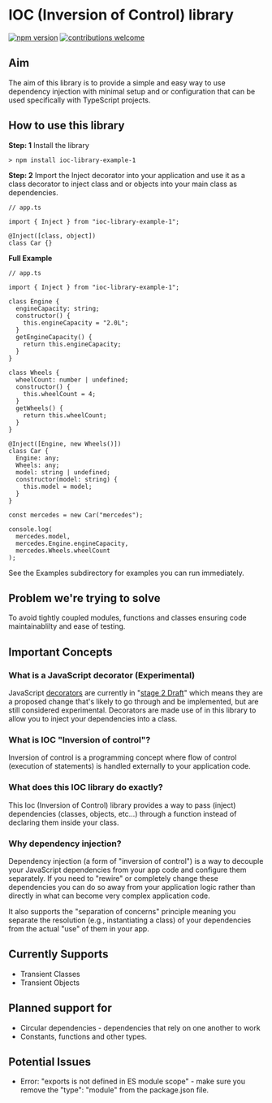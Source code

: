 # IOC (Inversion of Control) library

[![npm version](https://badge.fury.io/js/ioc-library-example-1.svg)](https://badge.fury.io/js/ioc-library-example-1)
[![contributions welcome](https://img.shields.io/badge/contributions-welcome-brightgreen.svg?style=flat)](https://github.com/brandoncaulfield/ioc-library/issues)

## **Aim**

The aim of this library is to provide a simple and easy way to use dependency injection with minimal setup and or configuration that can be used specifically with TypeScript projects.

## **How to use this library**

**Step: 1**
Install the library

```
> npm install ioc-library-example-1
```

**Step: 2**
Import the Inject decorator into your application and use it as a class decorator to inject class and or objects into your main class as dependencies.

```
// app.ts

import { Inject } from "ioc-library-example-1";

@Inject([class, object])
class Car {}

```

**Full Example**

```
// app.ts

import { Inject } from "ioc-library-example-1";

class Engine {
  engineCapacity: string;
  constructor() {
    this.engineCapacity = "2.0L";
  }
  getEngineCapacity() {
    return this.engineCapacity;
  }
}

class Wheels {
  wheelCount: number | undefined;
  constructor() {
    this.wheelCount = 4;
  }
  getWheels() {
    return this.wheelCount;
  }
}

@Inject([Engine, new Wheels()])
class Car {
  Engine: any;
  Wheels: any;
  model: string | undefined;
  constructor(model: string) {
    this.model = model;
  }
}

const mercedes = new Car("mercedes");

console.log(
  mercedes.model,
  mercedes.Engine.engineCapacity,
  mercedes.Wheels.wheelCount
);

```

See the Examples subdirectory for examples you can run immediately.

## **Problem we're trying to solve**

To avoid tightly coupled modules, functions and classes ensuring code maintainablilty and ease of testing.

## **Important Concepts**

### **What is a JavaScript decorator (Experimental)**

JavaScript [decorators](https://www.typescriptlang.org/docs/handbook/decorators.html) are currently in "[stage 2 Draft](https://tc39.es/proposal-decorators/)" which means they are a proposed change that's likely to go through and be implemented, but are still considered experimental. Decorators are made use of in this library to allow you to inject your dependencies into a class.

### **What is IOC "Inversion of control"?**

Inversion of control is a programming concept where flow of control (execution of statements) is handled externally to your application code.

### **What does this IOC library do exactly?**

This Ioc (Inversion of Control) library provides a way to pass (inject) dependencies (classes, objects, etc...) through a function instead of declaring them inside your class.

### **Why dependency injection?**

Dependency injection (a form of "inversion of control") is a way to decouple your JavaScript dependencies from your app code and configure them separately. If you need to "rewire" or completely change these dependencies you can do so away from your application logic rather than directly in what can become very complex application code.

It also supports the "separation of concerns" principle meaning you separate the resolution (e.g., instantiating a class) of your dependencies from the actual "use" of them in your app.

## **Currently Supports**

- Transient Classes
- Transient Objects

## **Planned support for**

- Circular dependencies - dependencies that rely on one another to work
- Constants, functions and other types.

## **Potential Issues**

- Error: "exports is not defined in ES module scope" - make sure you remove the "type": "module" from the package.json file.
